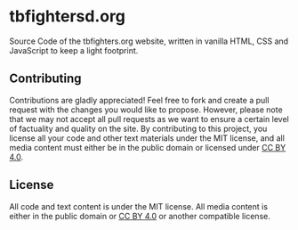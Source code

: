 # tbfightersd.org
Source Code of the tbfighters.org website, written in vanilla HTML, CSS and JavaScript to keep a light footprint.

## Contributing
Contributions are gladly appreciated!
Feel free to fork and create a pull request with the changes you would like to propose.
However, please note that we may not accept all pull requests as we want to ensure a certain level of factuality and quality on the site.
By contributing to this project, you license all your code and other text materials under the MIT license, and all media content must either be in the public domain or licensed under [CC BY 4.0](https://creativecommons.org/licenses/by/4.0/).

## License
All code and text content is under the MIT license.
All media content is either in the public domain or [CC BY 4.0](https://creativecommons.org/licenses/by/4.0/) or another compatible license.
